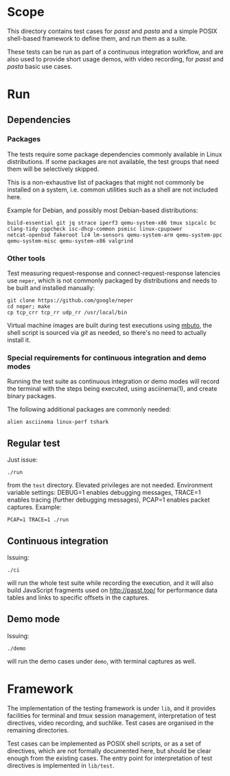 <!---
SPDX-License-Identifier: AGPL-3.0-or-later
Copyright (c) 2021-2022 Red Hat GmbH
Author: Stefano Brivio <sbrivio@redhat.com>
-->

# Scope

This directory contains test cases for _passt_ and _pasta_ and a simple
POSIX shell-based framework to define them, and run them as a suite.

These tests can be run as part of a continuous integration workflow, and are
also used to provide short usage demos, with video recording, for _passt_ and
_pasta_ basic use cases.

# Run

## Dependencies

### Packages

The tests require some package dependencies commonly available in Linux
distributions. If some packages are not available, the test groups that need
them will be selectively skipped.

This is a non-exhaustive list of packages that might not commonly be installed
on a system, i.e. common utilities such as a shell are not included here.

Example for Debian, and possibly most Debian-based distributions:

    build-essential git jq strace iperf3 qemu-system-x86 tmux sipcalc bc
    clang-tidy cppcheck isc-dhcp-common psmisc linux-cpupower
    netcat-openbsd fakeroot lz4 lm-sensors qemu-system-arm qemu-system-ppc
    qemu-system-misc qemu-system-x86 valgrind

### Other tools

Test measuring request-response and connect-request-response latencies use
`neper`, which is not commonly packaged by distributions and needs to be built
and installed manually:

    git clone https://github.com/google/neper
    cd neper; make
    cp tcp_crr tcp_rr udp_rr /usr/local/bin

Virtual machine images are built during test executions using
[mbuto](https://mbuto.lameexcu.se/), the shell script is sourced via _git_
as needed, so there's no need to actually install it.

### Special requirements for continuous integration and demo modes

Running the test suite as continuous integration or demo modes will record the
terminal with the steps being executed, using asciinema(1), and create binary
packages.

The following additional packages are commonly needed:

    alien asciinema linux-perf tshark

## Regular test

Just issue:

    ./run

from the `test` directory. Elevated privileges are not needed. Environment
variable settings: DEBUG=1 enables debugging messages, TRACE=1 enables tracing
(further debugging messages), PCAP=1 enables packet captures. Example:

    PCAP=1 TRACE=1 ./run

## Continuous integration

Issuing:

    ./ci

will run the whole test suite while recording the execution, and it will also
build JavaScript fragments used on http://passt.top/ for performance data tables
and links to specific offsets in the captures.

## Demo mode

Issuing:

    ./demo

will run the demo cases under `demo`, with terminal captures as well.

# Framework

The implementation of the testing framework is under `lib`, and it provides
facilities for terminal and _tmux_ session management, interpretation of test
directives, video recording, and suchlike. Test cases are organised in the
remaining directories.

Test cases can be implemented as POSIX shell scripts, or as a set of directives,
which are not formally documented here, but should be clear enough from the
existing cases. The entry point for interpretation of test directives is
implemented in `lib/test`.
